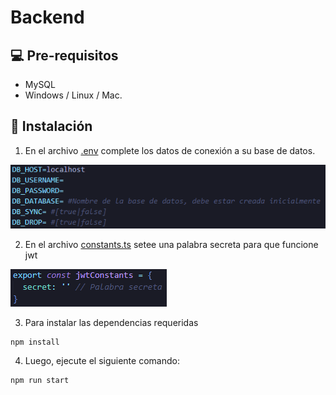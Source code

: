 # Backend


## 💻 Pre-requisitos

- MySQL
- Windows / Linux / Mac.

## 🚀 Instalación

1. En el archivo [.env](./.env) complete los datos de conexión a su base de datos.
<img src="./src/assets/db.png" alt="Ejemplo imagen">

2. En el archivo [constants.ts](./src/auth/constants.ts) setee una palabra secreta para que funcione jwt
<img src="./src/assets/secret.png" alt="Ejemplo imagen">

3. Para instalar las dependencias requeridas
```
npm install
```

4. Luego, ejecute el siguiente comando:
```
npm run start
```